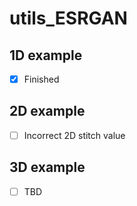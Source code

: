# utils_ESRGAN
## 1D example
- [x] Finished
## 2D example
- [ ] Incorrect 2D stitch value
## 3D example
- [ ] TBD
